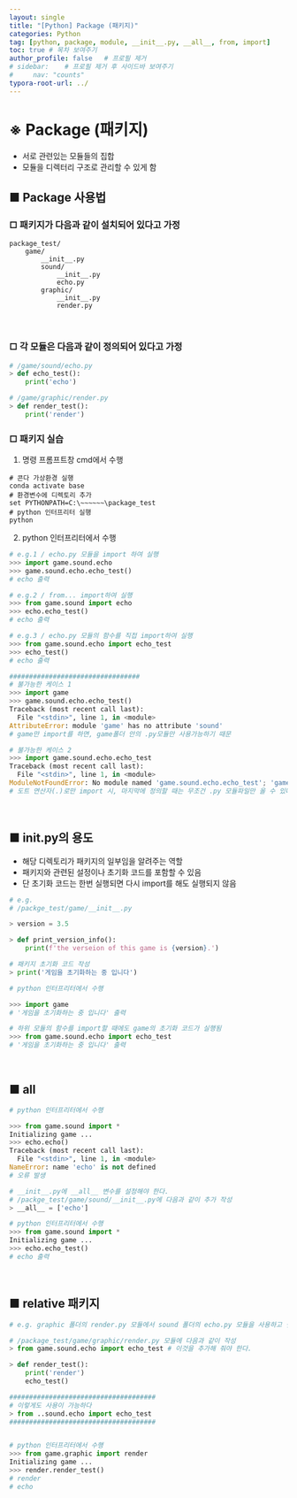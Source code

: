 ```yaml
---
layout: single
title: "[Python] Package (패키지)"
categories: Python
tag: [python, package, module, __init__.py, __all__, from, import]
toc: true # 목차 보여주기
author_profile: false   # 프로필 제거
# sidebar:    # 프로필 제거 후 사이드바 보여주기
#     nav: "counts"
typora-root-url: ../
---
```


# ※ Package (패키지)
- 서로 관련있는 모듈들의 집합
- 모듈을 디렉터리 구조로 관리할 수 있게 함

## ■ Package 사용법

### □ 패키지가 다음과 같이 설치되어 있다고 가정
```
package_test/
    game/
        __init__.py
        sound/
            __init__.py
            echo.py
        graphic/
            __init__.py
            render.py
```

<br>

### □ 각 모듈은 다음과 같이 정의되어 있다고 가정

```py
# /game/sound/echo.py
> def echo_test():
    print('echo')

# /game/graphic/render.py
> def render_test():
    print('render')
```

### □ 패키지 실습

1. 명령 프롬프트창 cmd에서 수행

```
# 콘다 가상환경 실행
conda activate base
# 환경변수에 디렉토리 추가
set PYTHONPATH=C:\~~~~~~\package_test 
# python 인터프리터 실행
python
```

2. python 인터프리터에서 수행

```py
# e.g.1 / echo.py 모듈을 import 하여 실행
>>> import game.sound.echo
>>> game.sound.echo.echo_test()
# echo 출력

# e.g.2 / from... import하여 실행
>>> from game.sound import echo
>>> echo.echo_test()
# echo 출력

# e.g.3 / echo.py 모듈의 함수를 직접 import하여 실행
>>> from game.sound.echo import echo_test
>>> echo_test()
# echo 출력

#################################
# 불가능한 케이스 1
>>> import game
>>> game.sound.echo.echo_test()
Traceback (most recent call last):
  File "<stdin>", line 1, in <module>
AttributeError: module 'game' has no attribute 'sound'
# game만 import를 하면, game폴더 안의 .py모듈만 사용가능하기 때문

# 불가능한 케이스 2
>>> import game.sound.echo.echo_test
Traceback (most recent call last):
  File "<stdin>", line 1, in <module>
ModuleNotFoundError: No module named 'game.sound.echo.echo_test'; 'game.sound.echo' is not a package
# 도트 연산자(.)로만 import 시, 마지막에 정의할 때는 무조건 .py 모듈파일만 올 수 있다. 함수가 직접 올 수는 없다.
```

<br>

## ■ __init__.py의 용도
- 해당 디렉토리가 패키지의 일부임을 알려주는 역할
- 패키지와 관련된 설정이나 초기화 코드를 포함할 수 있음
- 단 초기화 코드는 한번 실행되면 다시 import를 해도 실행되지 않음

```py
# e.g.
# /packge_test/game/__init__.py

> version = 3.5

> def print_version_info():
    print(f'the verseion of this game is {version}.')

# 패키지 초기화 코드 작성
> print('게임을 초기화하는 중 입니다')
```

```py
# python 인터프리터에서 수행

>>> import game
# '게임을 초기화하는 중 입니다' 출력

# 하위 모듈의 함수를 import할 때에도 game의 초기화 코드가 실행됨
>>> from game.sound.echo import echo_test
# '게임을 초기화하는 중 입니다' 출력
```

<br>

## ■ __all__

```py
# python 인터프리터에서 수행

>>> from game.sound import *
Initializing game ...
>>> echo.echo()
Traceback (most recent call last):
  File "<stdin>", line 1, in <module>
NameError: name 'echo' is not defined
# 오류 발생

# __init__.py에 __all__ 변수를 설정해야 한다.
# /packge_test/game/sound/__init__.py에 다음과 같이 추가 작성
> __all__ = ['echo']

# python 인터프리터에서 수행
>>> from game.sound import *
Initializing game ...
>>> echo.echo_test()
# echo 출력
```

<br>

## ■ relative 패키지

```py
# e.g. graphic 폴더의 render.py 모듈에서 sound 폴더의 echo.py 모듈을 사용하고 싶을 때

# /package_test/game/graphic/render.py 모듈에 다음과 같이 작성
> from game.sound.echo import echo_test # 이것을 추가해 줘야 한다.

> def render_test():
    print('render')
    echo_test()

#####################################
# 이렇게도 사용이 가능하다
> from ..sound.echo import echo_test 
#####################################


# python 인터프리터에서 수행
>>> from game.graphic import render
Initializing game ...
>>> render.render_test()
# render
# echo
```